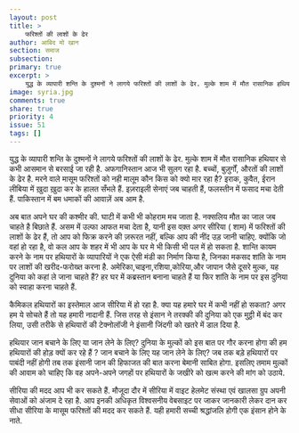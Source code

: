 ```yaml
---
layout: post
title: >
    फरिश्तों की लाशों के ढेर
author: आबिद मो खान
section: समाज
subsection:
primary: true
excerpt: >
    युद्ध के व्यापारी शन्ति के दुश्मनों ने लागये फरिश्तों की लाशों के ढेर. मुल्के शाम में मौत रासानिक हथियार से कभी आसमान से बरसाई जा रही है. अफगानिस्तान आज भी सुलग रहा है. बच्चों, बुज़ुर्गों, औरतों की लाशों के ढेर है. मरने वाले मासूम फरिश्तों को नही मालूम कौन किस को क्यो मार रहा है? इराक, कुवैत, ईरान लीबिया में ख़ुदा ख़ुदा कर के हालत सँभले हैं.
image: syria.jpg
comments: true
share: true
priority: 4
issue: 51
tags: []
---
```


युद्ध के व्यापारी शन्ति के दुश्मनों ने लागये फरिश्तों की लाशों के ढेर. मुल्के शाम में मौत रासानिक हथियार से कभी आसमान से बरसाई जा रही है. अफगानिस्तान आज भी सुलग रहा है. बच्चों, बुज़ुर्गों, औरतों की लाशों के ढेर है. मरने वाले मासूम फरिश्तों को नही मालूम कौन किस को क्यो मार रहा है? इराक, कुवैत, ईरान लीबिया में ख़ुदा ख़ुदा कर के हालत सँभले हैं. इज़राइली सेनाएं जब चाहती हैं, फलस्तीन में फसाद मचा देती हैं. पाकिस्तान में बम धमाकों की आवाज़ें अब आम है.

अब बात अपने घर की कश्मीर की. घाटी में कभी भी कोहराम मच जाता है. नक्सलिय मौत का जाल जब चाहते है बिछाते हैं. असम में उल्फा आफत मचा देता है, यानी इस वक़्त अगर सीरिया ( शाम) में फरिश्तों की लाशों के ढेर हैं, तो आप को फिक्र करने की ज़रूरत नहीं, बल्कि आप की नींद उड़ जानी चाहिए. क्योंकि जो वहां हो रहा है, वो कल आप के शहर में भी आप के घर मे भी किसी भी पल में हो सकता है. शान्ति कायम करने के नाम पर हथियारों के व्यापारियों ने एक ऐसी मंडी का निर्माण किया है, जिनका मकसद शांति के नाम पर लाशों की खरीद-फरोख्त करना है. अमेरिका,चाइना,रशिया,कोरिया,और जापान जैसे दूसरे मुल्क, यह दुनिया को कहां ले जाना चाहते हैं? हर घर में कब्रस्तान बनाना चाहते हैं या फिर शांति के नाम पर इस दुनिया को स्वाहा करना चाहते हैं.

कैमिकल हथियारों का इस्तेमाल आज सीरिया में हो रहा है. क्या यह हमारे घर में कभी नहीं हो सकता? अगर हम ये सोचते हैं तो यह हमारी नादानी हैं. जिस तरह से इंसान ने तरक्की की दुनिया को एक मुट्ठी में बंद कर लिया, उसी तरीके से हथियारों की टेक्नोलॉजी ने इंसानी जिंदगी को खतरे में डाल दिया है.

हथियार जान बचाने के लिए या जान लेने के लिए? दुनिया के मुल्कों को इस बात पर गौर करना होगा की हम हथियारों की होड़ क्यों कर रहे हैं ? जान बचाने के लिए यह जान लेने के लिए? जब तक बड़े हथियारों पर पाबंदी नहीं होगी तब तक इंसानी जान की हिफाजत की बात करना बेमानी साबित होगा. इसलिए तमाम मुल्कों की आवाम को चाहिए कि वह अपने-अपने जगहों पर हथियारों के जखीरे को खत्म करने की मांग को उठाये.

सीरिया की मदद आप भी कर सकते हैं. मौजूदा दौर में सीरिया में वाइट हेलमेट संस्था एवं खालसा ग्रुप अपनी  सेवाओं को अंजाम दे रहा है. आप इनकी अधिकृत विश्वसनीय वेबसाइट पर जाकर जानकारी लेकर दान कर सीधा सीरिया के मासूम फरिश्तों की मदद कर सकते हैं. यही हमारी सच्ची श्रद्धांजलि होगी एक इंसान होने के नाते.